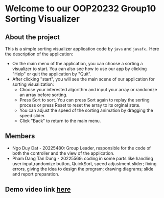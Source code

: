# Welcome to our OOP20232 Group10 Sorting Visualizer
## About the project
This is a simple sorting visualizer application code by `java` and `javafx.` Here the description of the application:
+ On the main menu of the application, you can choose a sorting a visualizer to start. You can also see how to use our app by clicking "Help" or quit the application by "Quit".
+ After clicking "start", you will see the main scene of our application for sorting visualization:
  - Choose your interested algorithm and input your array or randomize an array before sorting.
  - Press Sort to sort. You can press Sort again to replay the sorting process or press Reset to reset the array to its orginal state.
  - You can adjust the speed of the sorting animation by dragging the speed slider.
  - Click "Back" to return to the main menu.
## Members
+ Ngo Duy Dat - 20225480: Group Leader, responsible for the code of both the controller and the view of the application.
+ Pham Dang Tan Dung - 20225569: coding in some parts like handling user input,randomize button, QuickSort, speed adjustment slider; fixing errors, giving the idea to design the program; drawing diagrams; slide and report preparation.
## Demo video link [here](https://husteduvn-my.sharepoint.com/:v:/g/personal/dat_nd225480_sis_hust_edu_vn/EeNbbgvz7wZKrXb0-5I_PSMBhhaiEimkP3l-73C5M1qt6Q?nav=eyJyZWZlcnJhbEluZm8iOnsicmVmZXJyYWxBcHAiOiJPbmVEcml2ZUZvckJ1c2luZXNzIiwicmVmZXJyYWxBcHBQbGF0Zm9ybSI6IldlYiIsInJlZmVycmFsTW9kZSI6InZpZXciLCJyZWZlcnJhbFZpZXciOiJNeUZpbGVzTGlua0NvcHkifX0&e=mfUEbc)

